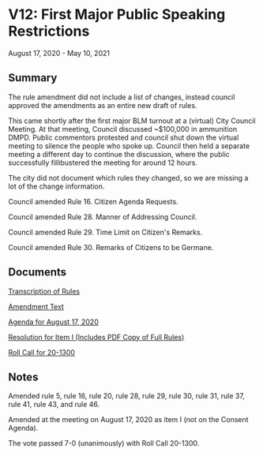 # V12: First Major Public Speaking Restrictions

August 17, 2020 - May 10, 2021 

## Summary

The rule amendment did not include a list of changes, instead council approved the amendments as 
an entire new draft of rules.

This came shortly after the first major BLM turnout at a (virtual) City Council Meeting. 
At that meeting, Council discussed ~$100,000 in ammunition DMPD. Public commentors protested and council shut down the virtual meeting 
to silence the people who spoke up. Council then held a separate meeting a different day to continue the discussion, 
where the public successfully fillibustered the meeting for around 12 hours. 

The city did not document which rules they changed, so we are missing a lot of the change information.

Council amended Rule 16. Citizen Agenda Requests.

Council amended Rule 28. Manner of Addressing Council.

Council amended Rule 29. Time Limit on Citizen's Remarks.

Council amended Rule 30. Remarks of Citizens to be Germane. 

## Documents

[Transcription of Rules](#/view/rules-archive~2020_08_17~transcription)

[Amendment Text](#/view/rules-archive~2020_08_17~amendment)

[Agenda for August 17, 2020](assets/rules-archive/2020_08_17/agenda.pdf)

[Resolution for Item I (Includes PDF Copy of Full Rules)](assets/rules-archive/2020_08_17/resolution.pdf)

[Roll Call for 20-1300](assets/rules-archive/2020_08_17/roll_call.pdf)

## Notes

Amended rule 5, rule 16, rule 20, rule 28, rule 29, rule 30, rule 31, rule 37, rule 41, rule 43, and rule 46.

Amended at the meeting on August 17, 2020 as item I (not on the Consent Agenda).

The vote passed 7-0 (unanimously) with Roll Call 20-1300.
